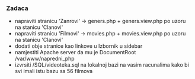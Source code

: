 ### Zadaca

- napraviti stranicu 'Zanrovi' -> geners.php + geners.view.php po uzoru na stanicu 'Clanovi'
- napraviti stranicu 'Filmovi' -> movies.php + movies.view.php po uzoru na stanicu 'Clanovi'
- dodati obje stranice kao linkove u Izbornik u sidebar
- namjestiti Apache server da mu je DocumentRoot /var/www/napredni_php
- izvrsiti /SQL/videoteka.sql na lokalnoj bazi na vasim racunalima kako bi svi imali istu bazu sa 56 filmova